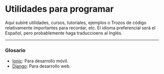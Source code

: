 # Utilidades para programar

Aquí subiré utilidades, cursos, tutoriales, ejemplos o Trozos de código relativamente importantes para recordar, etc.
El idioma preferencial será el Español, pero probablemente haga traduccioens al Inglés.

------

### Glosario

- [Ionic](https://github.com/Alwexis/Utilidades/blob/main/Ionic/Primeros%20Pasos.md): Para desarrollo móvil.
- [Django](https://github.com/Alwexis/Utilidades/blob/main/Guia%20Django.md): Para desarrollo web.

